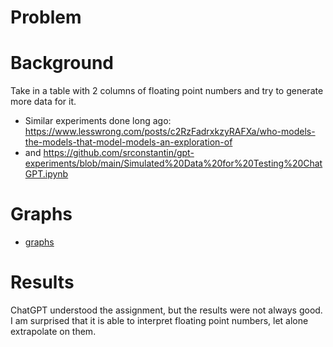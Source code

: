 # Problem

# Background

Take in a table with 2 columns of floating point numbers and try to generate more data for it.

* Similar experiments done long ago: https://www.lesswrong.com/posts/c2RzFadrxkzyRAFXa/who-models-the-models-that-model-models-an-exploration-of
* and https://github.com/srconstantin/gpt-experiments/blob/main/Simulated%20Data%20for%20Testing%20ChatGPT.ipynb

# Graphs

* [graphs](graphs.md)

# Results

ChatGPT understood the assignment, but the results were not always good. I am surprised that it is able to interpret floating point numbers, let alone extrapolate on them.

